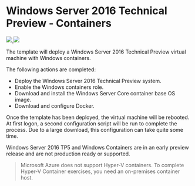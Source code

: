 # Windows Server 2016 Technical Preview - Containers

<a href="https://portal.azure.com/#create/Microsoft.Template/uri/https%3A%2F%2Fraw.githubusercontent.com%2FAzure%2Fazure-quickstart-templates%2Fmaster%2Fwindows-server-containers-preview%2Fazuredeploy.json" target="_blank">
    <img src="http://azuredeploy.net/deploybutton.png"/>
</a>
<a href="http://armviz.io/#/?load=https%3A%2F%2Fraw.githubusercontent.com%2FAzure%2Fazure-quickstart-templates%2Fmaster%2Fwindows-server-containers-preview%2Fazuredeploy.json" target="_blank">
    <img src="http://armviz.io/visualizebutton.png"/>
</a>

The template will deploy a Windows Server 2016 Technical Preview virtual machine with Windows containers. 

The following actions are completed:

- Deploy the Windows Server 2016 Technical Preview system.
- Enable the Windows containers role.
- Download and install the Windows Server Core container base OS image.
- Download and configure Docker.

Once the template has been deployed, the virtual machine will be rebooted. At first logon, a second configuration script will be run to complete the process. Due to a large download, this configuration can take quite some time.

Windows Server 2016 TP5 and Windows Containers are in an early preview release and are not production ready or supported.

> Microsoft Azure does not support Hyper-V containers. To complete Hyper-V Container exercises, you need an on-premises container host.    
